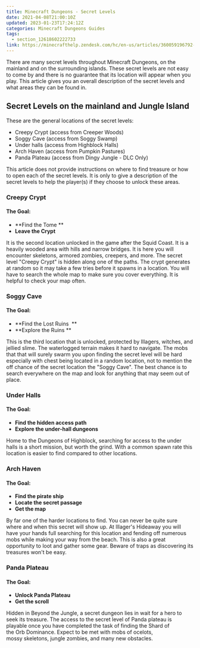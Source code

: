 ```yaml
---
title: Minecraft Dungeons - Secret Levels
date: 2021-04-08T21:00:10Z
updated: 2023-01-23T17:24:12Z
categories: Minecraft Dungeons Guides
tags:
  - section_12618602222733
link: https://minecrafthelp.zendesk.com/hc/en-us/articles/360059196792-Minecraft-Dungeons-Secret-Levels
---
```


There are many secret levels throughout Minecraft Dungeons, on the mainland and on the surrounding islands. These secret levels are not easy to come by and there is no guarantee that its location will appear when you play. This article gives you an overall description of the secret levels and what areas they can be found in. 

## Secret Levels on the mainland and Jungle Island 

These are the general locations of the secret levels: 

-   Creepy Crypt (access from Creeper Woods) 
-   Soggy Cave (access from Soggy Swamp) 
-   Under halls (access from Highblock Halls)                                                
-   Arch Haven (access from Pumpkin Pastures) 
-   Panda Plateau (access from Dingy Jungle - DLC Only) 

This article does not provide instructions on where to find treasure or how to open each of the secret levels. It is only to give a description of the secret levels to help the player(s) if they choose to unlock these areas. 

### Creepy Crypt 

#### The Goal: 

-   **Find the Tome ** 
-   **Leave the Crypt** 

It is the second location unlocked in the game after the Squid Coast. It is a heavily wooded area with hills and narrow bridges. It is here you will encounter skeletons, armored zombies, creepers, and more. The secret level "Creepy Crypt" is hidden along one of the paths. The crypt generates at random so it may take a few tries before it spawns in a location. You will have to search the whole map to make sure you cover everything. It is helpful to check your map often.  

### Soggy Cave 

#### The Goal: 

-   **Find the Lost Ruins  **
-   **Explore the Ruins **

This is the third location that is unlocked, protected by Illagers, witches, and jellied slime. The waterlogged terrain makes it hard to navigate. The mobs that that will surely swarm you upon finding the secret level will be hard especially with chest being located in a random location, not to mention the off chance of the secret location the "Soggy Cave". The best chance is to search everywhere on the map and look for anything that may seem out of place. 

### Under Halls 

#### The Goal: 

-   **Find the hidden access path** 
-   **Explore the under-hall dungeons** 

Home to the Dungeons of Highblock, searching for access to the under halls is a short mission, but worth the grind. With a common spawn rate this location is easier to find compared to other locations. 

### Arch Haven 

#### The Goal: 

-   **Find the pirate ship** 
-   **Locate the secret passage** 
-   **Get the map** 

By far one of the harder locations to find. You can never be quite sure where and when this secret will show up. At Illager's Hideaway you will have your hands full searching for this location and fending off numerous mobs while making your way from the beach. This is also a great opportunity to loot and gather some gear. Beware of traps as discovering its treasures won't be easy.  

### Panda Plateau 

#### The Goal: 

-   **Unlock Panda Plateau** 
-   **Get the scroll** 

Hidden in Beyond the Jungle, a secret dungeon lies in wait for a hero to seek its treasure. The access to the secret level of Panda plateau is playable once you have completed the task of finding the Shard of the Orb Dominance. Expect to be met with mobs of ocelots, mossy skeletons, jungle zombies, and many new obstacles.
